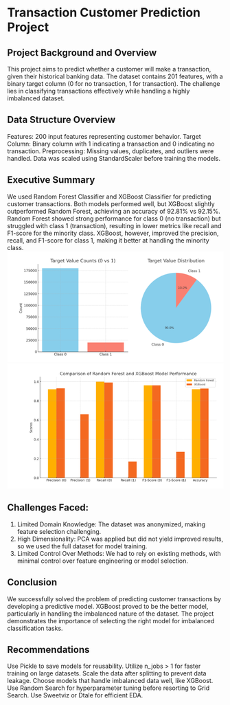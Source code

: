 # Transaction Customer Prediction Project
## Project Background and Overview
This project aims to predict whether a customer will make a transaction, given their historical banking data. The dataset contains 201 features, with a binary target column (0 for no transaction, 1 for transaction). The challenge lies in classifying transactions effectively while handling a highly imbalanced dataset.

## Data Structure Overview
Features: 200 input features representing customer behavior.
Target Column: Binary column with 1 indicating a transaction and 0 indicating no transaction.
Preprocessing: Missing values, duplicates, and outliers were handled. Data was scaled using StandardScaler before training the models.

## Executive Summary
We used Random Forest Classifier and XGBoost Classifier for predicting customer transactions. Both models performed well, but XGBoost slightly outperformed Random Forest, achieving an accuracy of 92.81% vs 92.15%. Random Forest showed strong performance for class 0 (no transaction) but struggled with class 1 (transaction), resulting in lower metrics like recall and F1-score for the minority class. XGBoost, however, improved the precision, recall, and F1-score for class 1, making it better at handling the minority class.
![alt text](image.png)
![alt text](image-1.png)

## Challenges Faced:
1. Limited Domain Knowledge: The dataset was anonymized, making feature selection challenging.
2. High Dimensionality: PCA was applied but did not yield improved results, so we used the full dataset for model training.
3. Limited Control Over Methods: We had to rely on existing methods, with minimal control over feature engineering or model selection.

## Conclusion
We successfully solved the problem of predicting customer transactions by developing a predictive model. XGBoost proved to be the better model, particularly in handling the imbalanced nature of the dataset. The project demonstrates the importance of selecting the right model for imbalanced classification tasks.

## Recommendations
Use Pickle to save models for reusability.
Utilize n_jobs > 1 for faster training on large datasets.
Scale the data after splitting to prevent data leakage.
Choose models that handle imbalanced data well, like XGBoost.
Use Random Search for hyperparameter tuning before resorting to Grid Search.
Use Sweetviz or Dtale for efficient EDA.